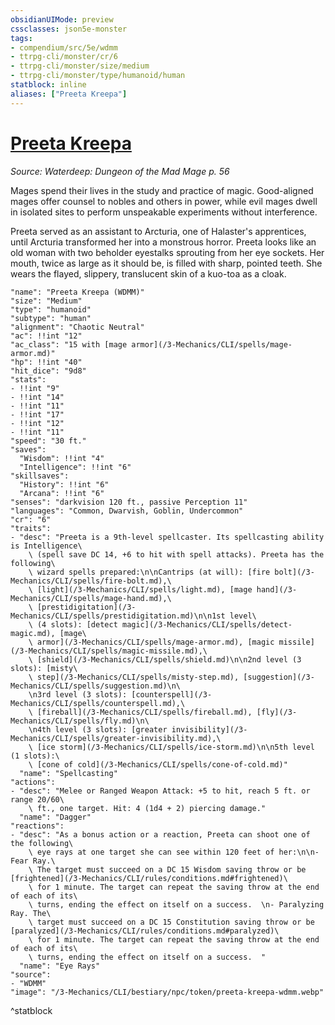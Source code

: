```yaml
---
obsidianUIMode: preview
cssclasses: json5e-monster
tags:
- compendium/src/5e/wdmm
- ttrpg-cli/monster/cr/6
- ttrpg-cli/monster/size/medium
- ttrpg-cli/monster/type/humanoid/human
statblock: inline
aliases: ["Preeta Kreepa"]
---
```

# [Preeta Kreepa](3-Mechanics\CLI\bestiary\npc/preeta-kreepa-wdmm.md)
*Source: Waterdeep: Dungeon of the Mad Mage p. 56*  

Mages spend their lives in the study and practice of magic. Good-aligned mages offer counsel to nobles and others in power, while evil mages dwell in isolated sites to perform unspeakable experiments without interference.

Preeta served as an assistant to Arcturia, one of Halaster's apprentices, until Arcturia transformed her into a monstrous horror. Preeta looks like an old woman with two beholder eyestalks sprouting from her eye sockets. Her mouth, twice as large as it should be, is filled with sharp, pointed teeth. She wears the flayed, slippery, translucent skin of a kuo-toa as a cloak.

```statblock
"name": "Preeta Kreepa (WDMM)"
"size": "Medium"
"type": "humanoid"
"subtype": "human"
"alignment": "Chaotic Neutral"
"ac": !!int "12"
"ac_class": "15 with [mage armor](/3-Mechanics/CLI/spells/mage-armor.md)"
"hp": !!int "40"
"hit_dice": "9d8"
"stats":
- !!int "9"
- !!int "14"
- !!int "11"
- !!int "17"
- !!int "12"
- !!int "11"
"speed": "30 ft."
"saves":
  "Wisdom": !!int "4"
  "Intelligence": !!int "6"
"skillsaves":
  "History": !!int "6"
  "Arcana": !!int "6"
"senses": "darkvision 120 ft., passive Perception 11"
"languages": "Common, Dwarvish, Goblin, Undercommon"
"cr": "6"
"traits":
- "desc": "Preeta is a 9th-level spellcaster. Its spellcasting ability is Intelligence\
    \ (spell save DC 14, +6 to hit with spell attacks). Preeta has the following\
    \ wizard spells prepared:\n\nCantrips (at will): [fire bolt](/3-Mechanics/CLI/spells/fire-bolt.md),\
    \ [light](/3-Mechanics/CLI/spells/light.md), [mage hand](/3-Mechanics/CLI/spells/mage-hand.md),\
    \ [prestidigitation](/3-Mechanics/CLI/spells/prestidigitation.md)\n\n1st level\
    \ (4 slots): [detect magic](/3-Mechanics/CLI/spells/detect-magic.md), [mage\
    \ armor](/3-Mechanics/CLI/spells/mage-armor.md), [magic missile](/3-Mechanics/CLI/spells/magic-missile.md),\
    \ [shield](/3-Mechanics/CLI/spells/shield.md)\n\n2nd level (3 slots): [misty\
    \ step](/3-Mechanics/CLI/spells/misty-step.md), [suggestion](/3-Mechanics/CLI/spells/suggestion.md)\n\
    \n3rd level (3 slots): [counterspell](/3-Mechanics/CLI/spells/counterspell.md),\
    \ [fireball](/3-Mechanics/CLI/spells/fireball.md), [fly](/3-Mechanics/CLI/spells/fly.md)\n\
    \n4th level (3 slots): [greater invisibility](/3-Mechanics/CLI/spells/greater-invisibility.md),\
    \ [ice storm](/3-Mechanics/CLI/spells/ice-storm.md)\n\n5th level (1 slots):\
    \ [cone of cold](/3-Mechanics/CLI/spells/cone-of-cold.md)"
  "name": "Spellcasting"
"actions":
- "desc": "Melee or Ranged Weapon Attack: +5 to hit, reach 5 ft. or range 20/60\
    \ ft., one target. Hit: 4 (1d4 + 2) piercing damage."
  "name": "Dagger"
"reactions":
- "desc": "As a bonus action or a reaction, Preeta can shoot one of the following\
    \ eye rays at one target she can see within 120 feet of her:\n\n- Fear Ray.\
    \ The target must succeed on a DC 15 Wisdom saving throw or be [frightened](/3-Mechanics/CLI/rules/conditions.md#frightened)\
    \ for 1 minute. The target can repeat the saving throw at the end of each of its\
    \ turns, ending the effect on itself on a success.  \n- Paralyzing Ray. The\
    \ target must succeed on a DC 15 Constitution saving throw or be [paralyzed](/3-Mechanics/CLI/rules/conditions.md#paralyzed)\
    \ for 1 minute. The target can repeat the saving throw at the end of each of its\
    \ turns, ending the effect on itself on a success.  "
  "name": "Eye Rays"
"source":
- "WDMM"
"image": "/3-Mechanics/CLI/bestiary/npc/token/preeta-kreepa-wdmm.webp"
```
^statblock